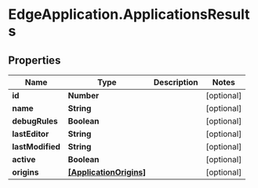 # EdgeApplication.ApplicationsResults

## Properties

Name | Type | Description | Notes
------------ | ------------- | ------------- | -------------
**id** | **Number** |  | [optional] 
**name** | **String** |  | [optional] 
**debugRules** | **Boolean** |  | [optional] 
**lastEditor** | **String** |  | [optional] 
**lastModified** | **String** |  | [optional] 
**active** | **Boolean** |  | [optional] 
**origins** | [**[ApplicationOrigins]**](ApplicationOrigins.md) |  | [optional] 


